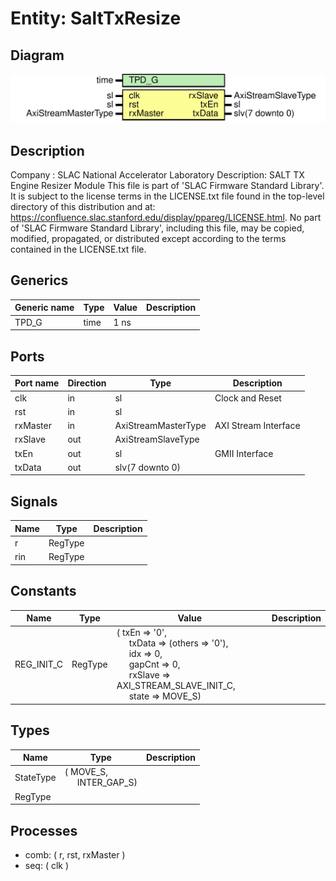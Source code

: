 # Entity: SaltTxResize

## Diagram

![Diagram](SaltTxResize.svg "Diagram")
## Description

Company    : SLAC National Accelerator Laboratory
Description: SALT TX Engine Resizer Module
This file is part of 'SLAC Firmware Standard Library'.
It is subject to the license terms in the LICENSE.txt file found in the
top-level directory of this distribution and at:
   https://confluence.slac.stanford.edu/display/ppareg/LICENSE.html.
No part of 'SLAC Firmware Standard Library', including this file,
may be copied, modified, propagated, or distributed except according to
the terms contained in the LICENSE.txt file.
## Generics

| Generic name | Type | Value | Description |
| ------------ | ---- | ----- | ----------- |
| TPD_G        | time | 1 ns  |             |
## Ports

| Port name | Direction | Type                | Description          |
| --------- | --------- | ------------------- | -------------------- |
| clk       | in        | sl                  | Clock and Reset      |
| rst       | in        | sl                  |                      |
| rxMaster  | in        | AxiStreamMasterType | AXI Stream Interface |
| rxSlave   | out       | AxiStreamSlaveType  |                      |
| txEn      | out       | sl                  | GMII Interface       |
| txData    | out       | slv(7 downto 0)     |                      |
## Signals

| Name | Type    | Description |
| ---- | ------- | ----------- |
| r    | RegType |             |
| rin  | RegType |             |
## Constants

| Name       | Type    | Value                                                                                                                                                                                                                                                                                                                                                     | Description |
| ---------- | ------- | --------------------------------------------------------------------------------------------------------------------------------------------------------------------------------------------------------------------------------------------------------------------------------------------------------------------------------------------------------- | ----------- |
| REG_INIT_C | RegType |  (       txEn    => '0',<br><span style="padding-left:20px">       txData  => (others => '0'),<br><span style="padding-left:20px">       idx     => 0,<br><span style="padding-left:20px">       gapCnt  => 0,<br><span style="padding-left:20px">       rxSlave => AXI_STREAM_SLAVE_INIT_C,<br><span style="padding-left:20px">       state   => MOVE_S) |             |
## Types

| Name      | Type                                                        | Description |
| --------- | ----------------------------------------------------------- | ----------- |
| StateType | ( MOVE_S,<br><span style="padding-left:20px"> INTER_GAP_S)  |             |
| RegType   |                                                             |             |
## Processes
- comb: ( r, rst, rxMaster )
- seq: ( clk )
